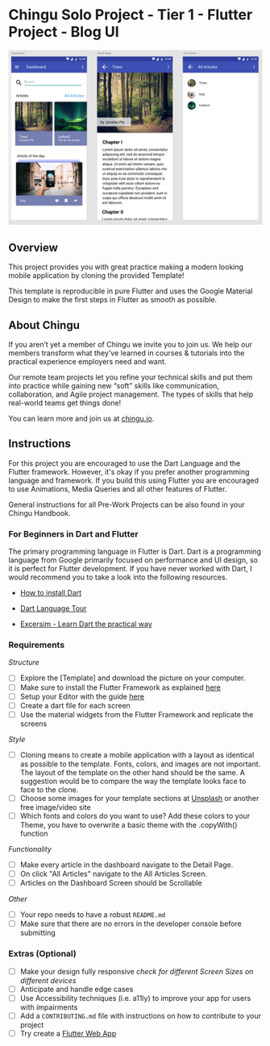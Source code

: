 # Chingu Solo Project - Tier 1 - Flutter Project - Blog UI

![Flutter Screens to clone](./assets/tier-1-screens.png)

## Overview

This project provides you with great practice making a modern looking 
mobile application by cloning the provided Template!

This template is reproducible in pure Flutter and uses the Google
Material Design to make the first steps in Flutter as smooth as possible.

## About Chingu

If you aren’t yet a member of Chingu we invite you to join us. We help our 
members transform what they’ve learned in courses & tutorials into the 
practical experience employers need and want.

Our remote team projects let you refine your technical skills and put them 
into practice while gaining new “soft” skills like communication, 
collaboration, and Agile project management. The types of skills that 
help real-world teams get things done!

You can learn more and join us at [chingu.io](https://chingu.io).

## Instructions

For this project you are encouraged to use the Dart Language and the Flutter 
framework. However, it's okay if you prefer another programming language and
framework. If you build this using Flutter you are encouraged to use Animations, 
Media Queries and all other features of Flutter.

General instructions for all Pre-Work Projects can be also found in your 
Chingu Handbook.

### For Beginners in Dart and Flutter

The primary programming language in Flutter is Dart. Dart is a programming language from Google primarily focused on performance and UI design, so it is perfect for Flutter development. If you have never worked with Dart, I would recommend you to take a look into the following resources.


- [How to install Dart](https://dart.dev/get-dart)

- [Dart Language Tour](https://dart.dev/guides/language/language-tour)

- [Excersim - Learn Dart the practical way](https://exercism.io/tracks/dart)

### Requirements

*Structure*

- [ ] Explore the [Template] and download the picture on your computer.
- [ ] Make sure to install the Flutter Framework as explained [here](https://flutter.dev/docs/get-started/install)
- [ ] Setup your Editor with the guide [here](https://flutter.dev/docs/get-started/editor)
- [ ] Create a dart file for each screen
- [ ] Use the material widgets from the Flutter Framework and replicate the screens

*Style*

- [ ] Cloning means to create a mobile application with a layout as identical as possible to the template.
  Fonts, colors, and images are not important. The layout of the template
  on the other hand should be the same. A suggestion would be to compare
  the way the template looks face to face to the clone.
- [ ] Choose some images for your template sections at [Unsplash](https://unsplash.com/) 
  or another free image/video site
- [ ] Which fonts and colors do you want to use? Add these colors to your Theme, you have to overwrite a basic theme with the .copyWith() function

*Functionality*

- [ ] Make every article in the dashboard navigate to the Detail Page. 
- [ ] On click "All Articles" navigate to the All Articles Screen.
- [ ] Articles on the Dashboard Screen should be Scrollable

*Other*

- [ ] Your repo needs to have a robust `README.md`
- [ ] Make sure that there are no errors in the developer console before submitting

### Extras (Optional)

- [ ] Make your design fully responsive *check for different Screen Sizes on different devices*
- [ ] Anticipate and handle edge cases
- [ ] Use Accessibility techniques (i.e. a11ly) to improve your app for users with impairments 
- [ ] Add a `CONTRIBUTING.md` file with instructions on how to contribute to your project
- [ ] Try create a [Flutter Web App](https://flutter.dev/docs/get-started/web)
